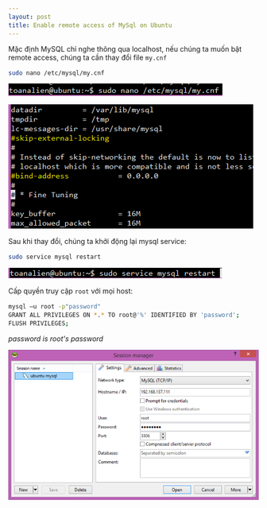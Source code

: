 ```yaml
---
layout: post
title: Enable remote access of MySql on Ubuntu
---
```


Mặc định MySQL chỉ nghe thông qua localhost, nếu chúng ta muốn bật remote access, chúng ta cần thay đổi file `my.cnf`

```bash
sudo nano /etc/mysql/my.cnf
```
![](/images/my.cnf1.png)

![](/images/my.cnf2.png)

Sau khi thay đổi, chúng ta khởi động lại mysql service:

```bash
sudo service mysql restart
```

![](/images/mysql-server.png)

Cấp quyền truy cập `root` với mọi host:

```bash
mysql –u root -p"password"
GRANT ALL PRIVILEGES ON *.* TO root@'%' IDENTIFIED BY 'password';
FLUSH PRIVILEGES;
```

*password is root's password*

![](/images/heidisql.png)